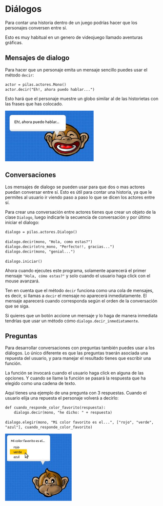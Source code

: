 # Diálogos

Para contar una historia dentro de un juego
podrías hacer que los personajes conversen
entre sí.

Esto es muy habitual en un genero de videojuego
llamado aventuras gráficas.

## Mensajes de dialogo

Para hacer que un personaje emita un mensaje sencillo
puedes usar el método ``decir``:


    actor = pilas.actores.Mono()
    actor.decir("Eh!, ahora puedo hablar...")


Esto hará que el personaje muestre un globo similar al
de las historietas con las frases que has colocado.

![](imagenes/dialogos/decir.jpg)

## Conversaciones

Los mensajes de dialogo se pueden usar para que dos
o mas actores puedan conversar entre sí. Esto es útil
para contar una historia, ya que le permites al usuario
ir viendo paso a paso lo que se dicen los actores entre
sí.


Para crear una conversación entre actores tienes que
crear un objeto de la clase ``Dialogo``, luego
indicarle la secuencia de conversación y por último
iniciar el dialogo:


    dialogo = pilas.actores.Dialogo()

    dialogo.decir(mono, "Hola, como estas?")
    dialogo.decir(otro_mono, "Perfecto!!, gracias...")
    dialogo.decir(mono, "genial...")

    dialogo.iniciar()

Ahora cuando ejecutes este programa, solamente aparecerá
el primer mensaje ``"Hola, cómo estas?"`` y solo cuando el
usuario haga click con el mouse avanzará.

Ten en cuenta que el método ``decir`` funciona como una
cola de mensajes, es decir, si llamas a ``decir`` el mensaje
no aparecerá inmediatamente. El mensaje aparecerá cuando
corresponda según el orden de la conversación que se siga.

Si quieres que un botón accione un mensaje y lo haga
de manera inmediata tendrías que usar un método cómo ``dialogo.decir_inmediatamente``.


## Preguntas

Para desarrollar conversaciones con preguntas también
puedes usar a los diálogos. Lo único diferente es que las
preguntas traerán asociada una repuesta del usuario, y para
manejar el resultado tienes que escribir una función.

La función se invocará cuando el usuario haga click en
alguna de las opciones. Y cuando se llame la función
se pasará la respuesta que ha elegido como una cadena
de texto.

Aquí tienes una ejemplo de una pregunta con 3 respuestas. Cuando
el usuario elija una repuesta el personaje volverá a
decirlo:


    def cuando_responde_color_favorito(respuesta):
        dialogo.decir(mono, "he dicho: " + respuesta)

    dialogo.elegir(mono, "Mi color favorito es el...", ["rojo", "verde", "azul"], cuando_responde_color_favorito)

![](imagenes/dialogos/pregunta.jpg)
